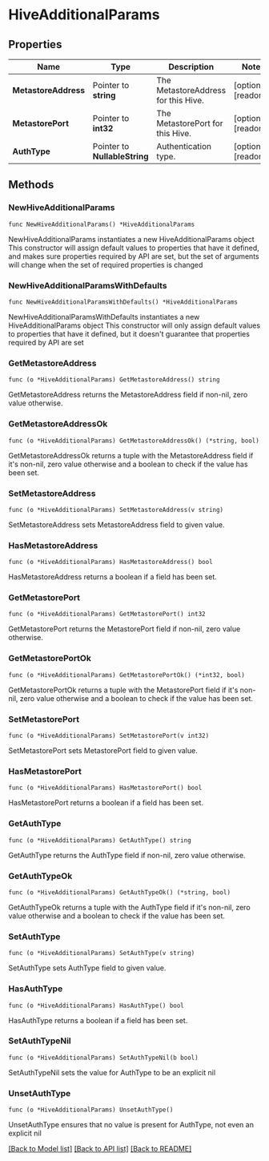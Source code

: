 # HiveAdditionalParams

## Properties

Name | Type | Description | Notes
------------ | ------------- | ------------- | -------------
**MetastoreAddress** | Pointer to **string** | The MetastoreAddress for this Hive. | [optional] [readonly] 
**MetastorePort** | Pointer to **int32** | The MetastorePort for this Hive. | [optional] [readonly] 
**AuthType** | Pointer to **NullableString** | Authentication type. | [optional] [readonly] 

## Methods

### NewHiveAdditionalParams

`func NewHiveAdditionalParams() *HiveAdditionalParams`

NewHiveAdditionalParams instantiates a new HiveAdditionalParams object
This constructor will assign default values to properties that have it defined,
and makes sure properties required by API are set, but the set of arguments
will change when the set of required properties is changed

### NewHiveAdditionalParamsWithDefaults

`func NewHiveAdditionalParamsWithDefaults() *HiveAdditionalParams`

NewHiveAdditionalParamsWithDefaults instantiates a new HiveAdditionalParams object
This constructor will only assign default values to properties that have it defined,
but it doesn't guarantee that properties required by API are set

### GetMetastoreAddress

`func (o *HiveAdditionalParams) GetMetastoreAddress() string`

GetMetastoreAddress returns the MetastoreAddress field if non-nil, zero value otherwise.

### GetMetastoreAddressOk

`func (o *HiveAdditionalParams) GetMetastoreAddressOk() (*string, bool)`

GetMetastoreAddressOk returns a tuple with the MetastoreAddress field if it's non-nil, zero value otherwise
and a boolean to check if the value has been set.

### SetMetastoreAddress

`func (o *HiveAdditionalParams) SetMetastoreAddress(v string)`

SetMetastoreAddress sets MetastoreAddress field to given value.

### HasMetastoreAddress

`func (o *HiveAdditionalParams) HasMetastoreAddress() bool`

HasMetastoreAddress returns a boolean if a field has been set.

### GetMetastorePort

`func (o *HiveAdditionalParams) GetMetastorePort() int32`

GetMetastorePort returns the MetastorePort field if non-nil, zero value otherwise.

### GetMetastorePortOk

`func (o *HiveAdditionalParams) GetMetastorePortOk() (*int32, bool)`

GetMetastorePortOk returns a tuple with the MetastorePort field if it's non-nil, zero value otherwise
and a boolean to check if the value has been set.

### SetMetastorePort

`func (o *HiveAdditionalParams) SetMetastorePort(v int32)`

SetMetastorePort sets MetastorePort field to given value.

### HasMetastorePort

`func (o *HiveAdditionalParams) HasMetastorePort() bool`

HasMetastorePort returns a boolean if a field has been set.

### GetAuthType

`func (o *HiveAdditionalParams) GetAuthType() string`

GetAuthType returns the AuthType field if non-nil, zero value otherwise.

### GetAuthTypeOk

`func (o *HiveAdditionalParams) GetAuthTypeOk() (*string, bool)`

GetAuthTypeOk returns a tuple with the AuthType field if it's non-nil, zero value otherwise
and a boolean to check if the value has been set.

### SetAuthType

`func (o *HiveAdditionalParams) SetAuthType(v string)`

SetAuthType sets AuthType field to given value.

### HasAuthType

`func (o *HiveAdditionalParams) HasAuthType() bool`

HasAuthType returns a boolean if a field has been set.

### SetAuthTypeNil

`func (o *HiveAdditionalParams) SetAuthTypeNil(b bool)`

 SetAuthTypeNil sets the value for AuthType to be an explicit nil

### UnsetAuthType
`func (o *HiveAdditionalParams) UnsetAuthType()`

UnsetAuthType ensures that no value is present for AuthType, not even an explicit nil

[[Back to Model list]](../README.md#documentation-for-models) [[Back to API list]](../README.md#documentation-for-api-endpoints) [[Back to README]](../README.md)


